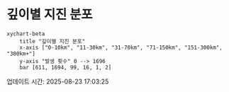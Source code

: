 # 깊이별 지진 분포

```mermaid
xychart-beta
    title "깊이별 지진 분포"
    x-axis ["0-10km", "11-30km", "31-70km", "71-150km", "151-300km", "300km+"]
    y-axis "발생 횟수" 0 --> 1696
    bar [611, 1694, 99, 16, 1, 2]
```

업데이트 시간: 2025-08-23 17:03:25

